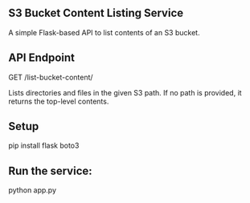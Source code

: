 ## S3 Bucket Content Listing Service
A simple Flask-based API to list contents of an S3 bucket.

## API Endpoint
GET /list-bucket-content/<path>

Lists directories and files in the given S3 path.
If no path is provided, it returns the top-level contents.

## Setup

pip install flask boto3

## Run the service:
python app.py
